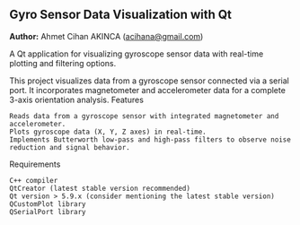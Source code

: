 ## Gyro Sensor Data Visualization with Qt

**Author:** Ahmet Cihan AKINCA (acihana@gmail.com)

A Qt application for visualizing gyroscope sensor data with real-time plotting and filtering options.

This project visualizes data from a gyroscope sensor connected via a serial port. It incorporates magnetometer and accelerometer data for a complete 3-axis orientation analysis.
Features

    Reads data from a gyroscope sensor with integrated magnetometer and accelerometer.
    Plots gyroscope data (X, Y, Z axes) in real-time.
    Implements Butterworth low-pass and high-pass filters to observe noise reduction and signal behavior.

Requirements

    C++ compiler
    QtCreator (latest stable version recommended)
    Qt version > 5.9.x (consider mentioning the latest stable version)
    QCustomPlot library
    QSerialPort library
